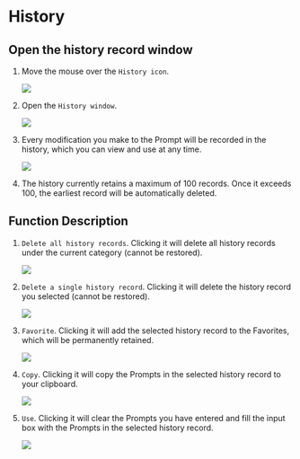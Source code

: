 # History

## Open the history record window

1. Move the mouse over the `History icon`.

    ![](/assets/images/History/history_btn.png)

2. Open the `History window`.

    ![](/assets/images/History/history.png)

3. Every modification you make to the Prompt will be recorded in the history, which you can view and use at any time.

    ![](/assets/images/demo.history_favorite.gif)

4. The history currently retains a maximum of 100 records. Once it exceeds 100, the earliest record will be automatically deleted.

## Function Description

1. `Delete all history records`. Clicking it will delete all history records under the current category (cannot be restored).

    ![](/assets/images/History/delete.png)

2. `Delete a single history record`. Clicking it will delete the history record you selected (cannot be restored).

    ![](/assets/images/History/delete_item.png)

3. `Favorite`. Clicking it will add the selected history record to the Favorites, which will be permanently retained.

    ![](/assets/images/History/favorite.png)

4. `Copy`. Clicking it will copy the Prompts in the selected history record to your clipboard.

    ![](/assets/images/History/copy.png)

5. `Use`. Clicking it will clear the Prompts you have entered and fill the input box with the Prompts in the selected history record.

    ![](/assets/images/History/use.png)